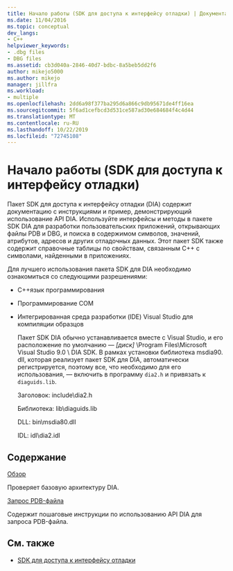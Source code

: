 ```yaml
---
title: Начало работы (SDK для доступа к интерфейсу отладки) | Документация Майкрософт
ms.date: 11/04/2016
ms.topic: conceptual
dev_langs:
- C++
helpviewer_keywords:
- .dbg files
- DBG files
ms.assetid: cb3d040a-2846-40d7-bdbc-8a5beb5dd2f6
author: mikejo5000
ms.author: mikejo
manager: jillfra
ms.workload:
- multiple
ms.openlocfilehash: 2dd6a98f377ba295d6a866c9db95671de4ff16ea
ms.sourcegitcommit: 5f6ad1cefbcd3d531ce587ad30e684684f4c4d44
ms.translationtype: MT
ms.contentlocale: ru-RU
ms.lasthandoff: 10/22/2019
ms.locfileid: "72745108"
---
```

# <a name="getting-started-debug-interface-access-sdk"></a>Начало работы (SDK для доступа к интерфейсу отладки)
Пакет SDK для доступа к интерфейсу отладки (DIA) содержит документацию с инструкциями и пример, демонстрирующий использование API DIA. Используйте интерфейсы и методы в пакете SDK DIA для разработки пользовательских приложений, открывающих файлы PDB и DBG, и поиска в содержимом символов, значений, атрибутов, адресов и других отладочных данных. Этот пакет SDK также содержит справочные таблицы по свойствам, связанным C++ с символами, найденными в приложениях.

 Для лучшего использования пакета SDK для DIA необходимо ознакомиться со следующими разрешениями:

- C++язык программирования

- Программирование COM

- Интегрированная среда разработки (IDE) Visual Studio для компиляции образцов

  Пакет SDK DIA обычно устанавливается вместе с Visual Studio, и его расположение по умолчанию — *[диск]* \Program Files\Microsoft Visual Studio 9.0 \ DIA SDK. В рамках установки библиотека msdia90. dll, которая реализует пакет SDK для DIA, автоматически регистрируется, поэтому все, что необходимо для его использования, — включить в программу `dia2.h` и привязать к `diaguids.lib`.

  Заголовок: include\dia2.h

  Библиотека: lib\diaguids.lib

  DLL: bin\msdia80.dll

  IDL: idl\dia2.idl

## <a name="in-this-section"></a>Содержание

[Обзор](../../debugger/debug-interface-access/overview-debug-interface-access-sdk.md)

Проверяет базовую архитектуру DIA.

[Запрос PDB-файла](../../debugger/debug-interface-access/querying-the-dot-pdb-file.md)

Содержит пошаговые инструкции по использованию API DIA для запроса PDB-файла.

## <a name="see-also"></a>См. также

- [SDK для доступа к интерфейсу отладки](../../debugger/debug-interface-access/debug-interface-access-sdk.md)